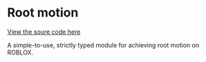 # Root motion

[View the soure code here](https://github.com/fxxizan/RootMotion/blob/main/src/RootMotion.luau)

A simple-to-use, strictly typed module for achieving root motion on ROBLOX.
